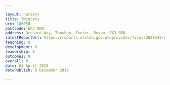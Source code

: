 ```yaml
---

layout: nursery
title: Twiglets
urn: 106058
postcode: EX3 0DN
address: Orchard Way, Topsham, Exeter, Devon, EX3 0DN
latestReportUrl: https://reports.ofsted.gov.uk/provider/files/2628543/urn/106058.pdf
teaching: 0
development: 0
leadership: 0
outcomes: 0
overall: 0
date: 01 April 2018 
datePublish: 6 December 2016

---
```

